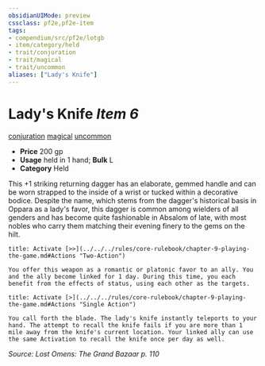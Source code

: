 ```yaml
---
obsidianUIMode: preview
cssclass: pf2e,pf2e-item
tags:
- compendium/src/pf2e/lotgb
- item/category/held
- trait/conjuration
- trait/magical
- trait/uncommon
aliases: ["Lady's Knife"]
---
```

# Lady's Knife *Item 6*  
[conjuration](../../../Rules/traits/conjuration.md)  [magical](../../../Rules/traits/magical.md)  [uncommon](../../../Rules/traits/uncommon.md)  

- **Price** 200 gp
- **Usage** held in 1 hand; **Bulk** L
- **Category** Held

This +1 striking returning dagger has an elaborate, gemmed handle and can be worn strapped to the inside of a wrist or tucked within a decorative bodice. Despite the name, which stems from the dagger's historical basis in Oppara as a lady's favor, this dagger is common among wielders of all genders and has become quite fashionable in Absalom of late, with most nobles who carry them matching their evening finery to the gems on the hilt.

```ad-embed-ability
title: Activate [>>](../../../rules/core-rulebook/chapter-9-playing-the-game.md#Actions "Two-Action")

You offer this weapon as a romantic or platonic favor to an ally. You and the ally become linked for 1 day. During this time, you each benefit from the effects of status, using each other as the targets.
```

```ad-embed-ability
title: Activate [>](../../../rules/core-rulebook/chapter-9-playing-the-game.md#Actions "Single Action")

You call forth the blade. The lady's knife instantly teleports to your hand. The attempt to recall the knife fails if you are more than 1 mile away from the knife's current location. Your linked ally can use the same Activation to recall the knife once per day as well.
```

*Source: Lost Omens: The Grand Bazaar p. 110*
